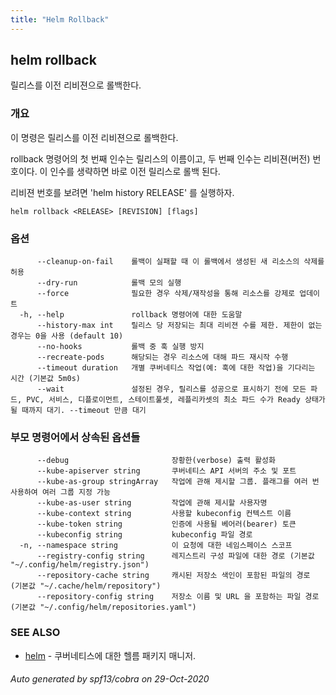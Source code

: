 ```yaml
---
title: "Helm Rollback"
---
```


## helm rollback

릴리스를 이전 리비젼으로 롤백한다.

### 개요


이 명령은 릴리스를 이전 리비젼으로 롤백한다.

rollback 명령어의 첫 번째 인수는 릴리스의 이름이고,
두 번째 인수는 리비젼(버전) 번호이다.
이 인수를 생략하면 바로 이전 릴리스로 롤백 된다.

리비젼 번호를 보려면 'helm history RELEASE' 를 실행하자.


```
helm rollback <RELEASE> [REVISION] [flags]
```

### 옵션

```
      --cleanup-on-fail    롤백이 실패할 때 이 롤백에서 생성된 새 리소스의 삭제를 허용
      --dry-run            롤백 모의 실행
      --force              필요한 경우 삭제/재작성을 통해 리소스를 강제로 업데이트
  -h, --help               rollback 명령어에 대한 도움말
      --history-max int    릴리스 당 저장되는 최대 리비젼 수를 제한. 제한이 없는 경우는 0을 사용 (default 10)
      --no-hooks           롤백 중 훅 실행 방지
      --recreate-pods      해당되는 경우 리소스에 대해 파드 재시작 수행
      --timeout duration   개별 쿠버네티스 작업(예: 훅에 대한 작업)을 기다리는 시간 (기본값 5m0s)
      --wait               설정된 경우, 릴리스를 성공으로 표시하기 전에 모든 파드, PVC, 서비스, 디플로이먼트, 스테이트풀셋, 레플리카셋의 최소 파드 수가 Ready 상태가 될 때까지 대기. --timeout 만큼 대기
```

### 부모 명령어에서 상속된 옵션들

```
      --debug                       장황한(verbose) 출력 활성화
      --kube-apiserver string       쿠버네티스 API 서버의 주소 및 포트
      --kube-as-group stringArray   작업에 관해 제시할 그룹. 플래그를 여러 번 사용하여 여러 그룹 지정 가능
      --kube-as-user string         작업에 관해 제시할 사용자명
      --kube-context string         사용할 kubeconfig 컨텍스트 이름
      --kube-token string           인증에 사용될 베어러(bearer) 토큰
      --kubeconfig string           kubeconfig 파일 경로
  -n, --namespace string            이 요청에 대한 네임스페이스 스코프
      --registry-config string      레지스트리 구성 파일에 대한 경로 (기본값 "~/.config/helm/registry.json")
      --repository-cache string     캐시된 저장소 색인이 포함된 파일의 경로 (기본값 "~/.cache/helm/repository")
      --repository-config string    저장소 이름 및 URL 을 포함하는 파일 경로 (기본값 "~/.config/helm/repositories.yaml")
```

### SEE ALSO

* [helm](../helm)	 - 쿠버네티스에 대한 헬름 패키지 매니저.

###### Auto generated by spf13/cobra on 29-Oct-2020
